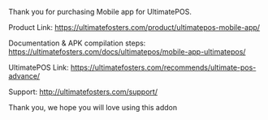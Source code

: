 Thank you for purchasing Mobile app for UltimatePOS.

Product Link: https://ultimatefosters.com/product/ultimatepos-mobile-app/

Documentation & APK compilation steps: https://ultimatefosters.com/docs/ultimatepos/mobile-app-ultimatepos/

UltimatePOS Link: https://ultimatefosters.com/recommends/ultimate-pos-advance/

Support: http://ultimatefosters.com/support/

Thank you, we hope you will love using this addon